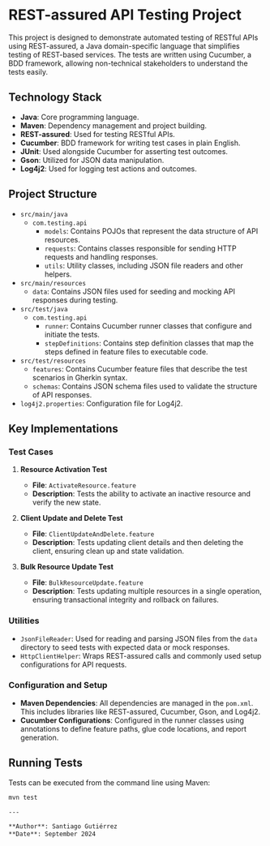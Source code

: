 # REST-assured API Testing Project

This project is designed to demonstrate automated testing of RESTful APIs using REST-assured, a Java domain-specific language that simplifies testing of REST-based services. The tests are written using Cucumber, a BDD framework, allowing non-technical stakeholders to understand the tests easily.

## Technology Stack

- **Java**: Core programming language.
- **Maven**: Dependency management and project building.
- **REST-assured**: Used for testing RESTful APIs.
- **Cucumber**: BDD framework for writing test cases in plain English.
- **JUnit**: Used alongside Cucumber for asserting test outcomes.
- **Gson**: Utilized for JSON data manipulation.
- **Log4j2**: Used for logging test actions and outcomes.

## Project Structure

- `src/main/java`
  - `com.testing.api`
    - `models`: Contains POJOs that represent the data structure of API resources.
    - `requests`: Contains classes responsible for sending HTTP requests and handling responses.
    - `utils`: Utility classes, including JSON file readers and other helpers.
- `src/main/resources`
  - `data`: Contains JSON files used for seeding and mocking API responses during testing.
- `src/test/java`
  - `com.testing.api`
    - `runner`: Contains Cucumber runner classes that configure and initiate the tests.
    - `stepDefinitions`: Contains step definition classes that map the steps defined in feature files to executable code.
- `src/test/resources`
  - `features`: Contains Cucumber feature files that describe the test scenarios in Gherkin syntax.
  - `schemas`: Contains JSON schema files used to validate the structure of API responses.
- `log4j2.properties`: Configuration file for Log4j2.

## Key Implementations

### Test Cases

1. **Resource Activation Test**
   - **File**: `ActivateResource.feature`
   - **Description**: Tests the ability to activate an inactive resource and verify the new state.

2. **Client Update and Delete Test**
   - **File**: `ClientUpdateAndDelete.feature`
   - **Description**: Tests updating client details and then deleting the client, ensuring clean up and state validation.

3. **Bulk Resource Update Test**
   - **File**: `BulkResourceUpdate.feature`
   - **Description**: Tests updating multiple resources in a single operation, ensuring transactional integrity and rollback on failures.

### Utilities

- `JsonFileReader`: Used for reading and parsing JSON files from the `data` directory to seed tests with expected data or mock responses.
- `HttpClientHelper`: Wraps REST-assured calls and commonly used setup configurations for API requests.

### Configuration and Setup

- **Maven Dependencies**: All dependencies are managed in the `pom.xml`. This includes libraries like REST-assured, Cucumber, Gson, and Log4j2.
- **Cucumber Configurations**: Configured in the runner classes using annotations to define feature paths, glue code locations, and report generation.

## Running Tests

Tests can be executed from the command line using Maven:

```bash
mvn test

---

**Author**: Santiago Gutiérrez  
**Date**: September 2024
